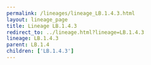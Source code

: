 ```yaml
---
permalink: /lineages/lineage_LB.1.4.3.html
layout: lineage_page
title: Lineage LB.1.4.3
redirect_to: ../lineage.html?lineage=LB.1.4.3
lineage: LB.1.4.3
parent: LB.1.4
children: ['LB.1.4.3']
---
```

